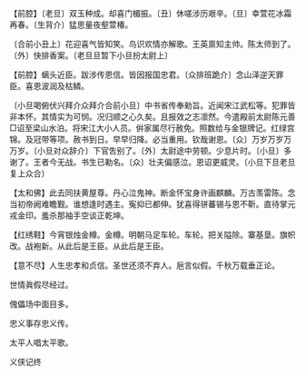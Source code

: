 <!-- { "loadSidebar": true } -->
【前腔】〔老旦〕双玉种成。却喜门楣振。〔丑〕休嗟涉历艰辛。〔旦〕幸萱花冰霜再春。〔生背介〕猛思量夜壑萱椿。

〔合前小丑上〕花迎喜气皆知笑。鸟识欢情亦解歌。王英禀知主帅。陈太师到了。〔外〕快排香案。〔老旦旦暂下小旦扮太尉上〕 

【前腔】螭头近臣。跋涉传恩信。皆因报国忠君。〔众排班跪介〕念山泽逆天罪臣。喜恩波润及枯鳞。

〔小旦喝俯伏兴拜介众拜介合前小旦〕中书省传奉勑旨。近闻宋江武松等。犯罪皆非本怀。其情实为可悯。况归顺之心久矣。且报效之志凛然。今遣殿前太尉陈元善□诏至梁山水泊。将宋江大小人员。倂家属尽行赦免。照数给与金银牌记。红绿宫锦。及冠带等项。赦书到日。早早归降。必当重用。钦哉谢恩。〔众〕万岁万岁万万岁。〔小旦对众辞介〕下官吿别了。〔外〕太尉途中劳顿。少息片时。〔小旦〕多谢了。王者今无战。书生已勒名。〔众〕壮夫偏感泣。恩诏更威灵。〔小旦下旦老旦复上众合〕 

【太和佛】此去同扶黄屋尊。丹心泣鬼神。断金怀宝身许画麒麟。万古羡雷陈。念当初帝阙难瞻觐。谁想逢时遇主。寃抑已都伸。犹喜得骈蕃锡与恩不靳。直待掌元戎金印。羞杀那袖手空谈正乾坤。

【红绣鞋】今宵银烛金樽。金樽。明朝马足车轮。车轮。把关隘除。寨基垦。旗帜改。战袍新。从此后是王臣。从此后是王臣。

【意不尽】人生忠孝和贞信。圣世还须不弃人。巵言似假。千秋万载垂正论。

世情眞假尽经过。

傀儡场中面目多。

忠义事存忠义传。

太平人唱太平歌。 

义侠记终 

